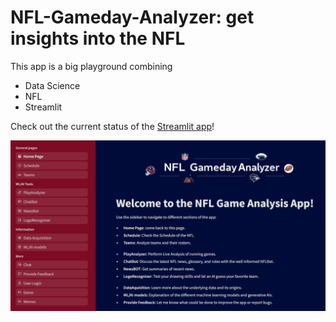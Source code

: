 # NFL-Gameday-Analyzer: get insights into the NFL

This app is a big playground combining
- Data Science
- NFL
- Streamlit

Check out the current status of the [Streamlit app](https://nfl-gameday.streamlit.app/)!

![Current status of Streamlit app](streamlit/images/streamlit.png)
